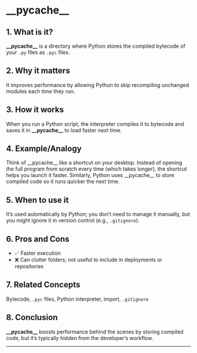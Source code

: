 # \_\_pycache\_\_

## 1. What is it?
**\_\_pycache\_\_** is a directory where Python stores the compiled bytecode of your `.py` files as `.pyc` files.

## 2. Why it matters
It improves performance by allowing Python to skip recompiling unchanged modules each time they run.

## 3. How it works
When you run a Python script, the interpreter compiles it to bytecode and saves it in **\_\_pycache\_\_** to load faster next time.

## 4. Example/Analogy
Think of \_\_pycache\_\_ like a shortcut on your desktop. Instead of opening the full program from scratch every time (which takes longer), the shortcut helps you launch it faster. Similarly, Python uses \_\_pycache\_\_ to store compiled code so it runs quicker the next time.

## 5. When to use it
It’s used automatically by Python; you don’t need to manage it manually, but you might ignore it in version control (e.g., `.gitignore`).

## 6. Pros and Cons
- ✅ Faster execution  
- ❌ Can clutter folders; not useful to include in deployments or repositories

## 7. Related Concepts
Bytecode, `.pyc` files, Python interpreter, import, `.gitignore`

## 8. Conclusion
**\_\_pycache\_\_** boosts performance behind the scenes by storing compiled code, but it’s typically hidden from the developer’s workflow.

---